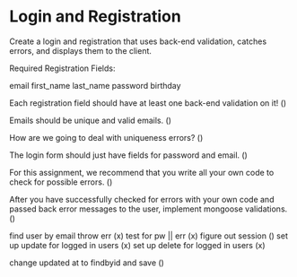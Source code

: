 # Login and Registration

Create a login and registration that uses back-end validation, catches errors, and displays them to the client.

Required Registration Fields:

email
first_name
last_name
password
birthday

Each registration field should have at least one back-end validation on it! ()

Emails should be unique and valid emails. ()

How are we going to deal with uniqueness errors? ()

The login form should just have fields for password and email. ()

For this assignment, we recommend that you write all your own code to check for possible errors. ()

After you have successfully checked for errors with your own code and passed back error messages to the user, implement mongoose validations. ()

find user by email throw err (x)
test for pw || err (x)
figure out session ()
set up update for logged in users (x)
set up delete for logged in users (x)

change updated at to findbyid and save ()
